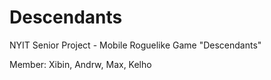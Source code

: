 # Descendants

NYIT Senior Project - Mobile Roguelike Game "Descendants"

Member: Xibin, Andrw, Max, Kelho
